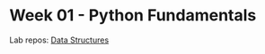 # Week 01 - Python Fundamentals

Lab repos:
[Data Structures](https://github.com/TebasMartinez/lab-python-data-structures)

